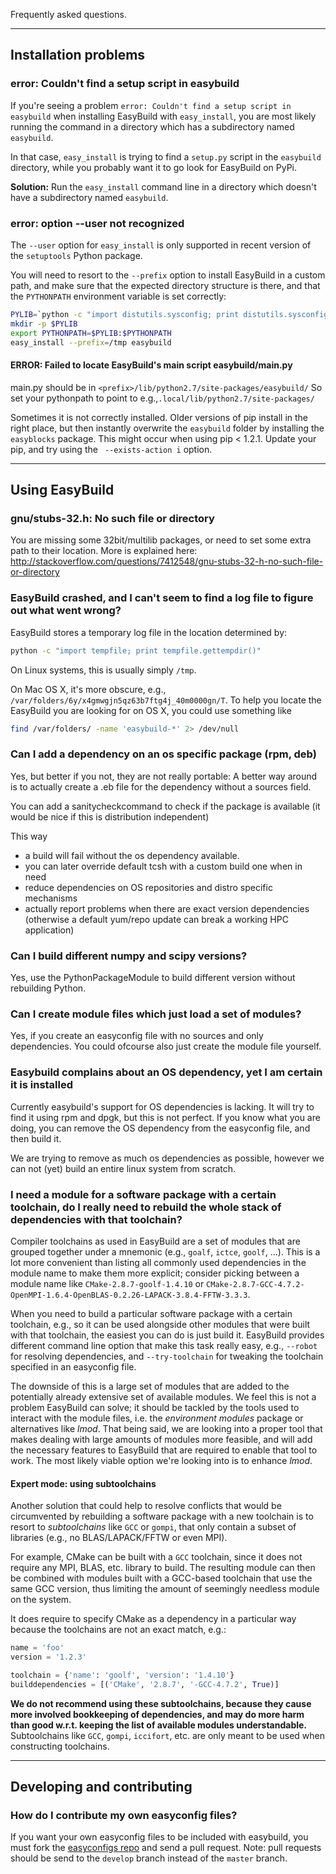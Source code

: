 Frequently asked questions.

***

## Installation problems

### error: Couldn't find a setup script in easybuild

If you're seeing a problem ```error: Couldn't find a setup script in easybuild``` when installing EasyBuild with ```easy_install```, you are most likely running the command in a directory which has a subdirectory named `easybuild`. 

In that case, ```easy_install``` is trying to find a `setup.py` script in the `easybuild` directory, while you probably want it to go look for EasyBuild on PyPi.

**Solution:** Run the ```easy_install``` command line in a directory which doesn't have a subdirectory named `easybuild`.

### error: option --user not recognized

The `--user` option for `easy_install` is only supported in recent version of the `setuptools` Python package.

You will need to resort to the `--prefix` option to install EasyBuild in a custom path, and make sure that the expected directory structure is there, and that the `PYTHONPATH` environment variable is set correctly:

```bash
PYLIB=`python -c "import distutils.sysconfig; print distutils.sysconfig.get_python_lib(prefix='/tmp'); "`
mkdir -p $PYLIB
export PYTHONPATH=$PYLIB:$PYTHONPATH
easy_install --prefix=/tmp easybuild
```
#### ERROR: Failed to locate EasyBuild's main script easybuild/main.py

main.py should be in `<prefix>/lib/python2.7/site-packages/easybuild/`
So set your pythonpath to point to e.g.,`.local/lib/python2.7/site-packages/`

Sometimes it is not correctly installed. Older versions of pip install in the right place, but then instantly overwrite the `easybuild` folder by installing the `easyblocks` package.
This might occur when using pip < 1.2.1. Update your pip, and try using the ` --exists-action i` option.

***

## Using EasyBuild

### gnu/stubs-32.h: No such file or directory
You are missing some 32bit/multilib packages, or need to set some extra path to their location.
More is explained here: http://stackoverflow.com/questions/7412548/gnu-stubs-32-h-no-such-file-or-directory



### EasyBuild crashed, and I can't seem to find a log file to figure out what went wrong?

EasyBuild stores a temporary log file in the location determined by:

```bash
python -c "import tempfile; print tempfile.gettempdir()"
```

On Linux systems, this is usually simply `/tmp`.

On Mac OS X, it's more obscure, e.g., `/var/folders/6y/x4gmwgjn5qz63b7ftg4j_40m0000gn/T`. To help you locate the EasyBuild you are looking for on OS X, you could use something like

```bash
find /var/folders/ -name 'easybuild-*' 2> /dev/null
```

### Can I add a dependency on an os specific package (rpm, deb) ##

Yes, but better if you not, they are not really portable:
A better way around is to actually create a .eb file for the dependency
without a sources field.

You can add a sanitycheckcommand to check if the package is available
(it would be nice if this is distribution independent)

This way
* a build will fail without the os dependency available.
* you can later override default tcsh with a custom build one when in
need
* reduce dependencies on OS repositories and distro specific mechanisms
* actually report problems when there are exact version dependencies
(otherwise a default yum/repo update can break a working HPC
application)

### Can I build different numpy and scipy versions? ##

Yes, use the PythonPackageModule to build different version without rebuilding
Python.

### Can I create module files which just load a set of modules? ##

Yes, if you create an easyconfig file with no sources and only dependencies.
You could ofcourse also just create the module file yourself.

### Easybuild complains about an OS dependency, yet I am certain it is installed

Currently easybuild's support for OS dependencies is lacking. It will try to
find it using rpm and dpgk, but this is not perfect.
If you know what you are doing, you can remove the OS dependency from the
easyconfig file, and then build it.

We are trying to remove as much os dependencies as possible, however we can not (yet) build an entire linux system from scratch.

### I need a module for a software package with a certain toolchain, do I really need to rebuild the whole stack of dependencies with that toolchain?

Compiler toolchains as used in EasyBuild are a set of modules that are grouped together under a mnemonic (e.g., `goalf`, `ictce`, `goolf`, ...). This is a lot more convenient than listing all commonly used dependencies in the module name to make them more explicit; consider picking between a module name like `CMake-2.8.7-goolf-1.4.10` or `CMake-2.8.7-GCC-4.7.2-OpenMPI-1.6.4-OpenBLAS-0.2.26-LAPACK-3.8.4-FFTW-3.3.3`.

When you need to build a particular software package with a certain toolchain, e.g., so it can be used alongside other modules that were built with that toolchain, the easiest you can do is just build it. EasyBuild provides different command line option that make this task really easy, e.g., `--robot` for resolving dependencies, and `--try-toolchain` for tweaking the toolchain specified in an easyconfig file.

The downside of this is a large set of modules that are added to the potentially already extensive set of available modules. We feel this is not a problem EasyBuild can solve; it should be tackled by the tools used to interact with the module files, i.e. the _environment modules_ package or alternatives like _lmod_. That being said, we are looking into a proper tool that makes dealing with large amounts of modules more feasible, and will add the necessary features to EasyBuild that are required to enable that tool to work. The most likely viable option we're looking into is to enhance _lmod_.

#### Expert mode: using subtoolchains

Another solution that could help to resolve conflicts that would be circumvented by rebuilding a software package with a new toolchain is to resort to _subtoolchains_ like `GCC` or `gompi`, that only contain a subset of libraries (e.g., no BLAS/LAPACK/FFTW or even MPI).

For example, CMake can be built with a `GCC` toolchain, since it does not require any MPI, BLAS, etc. library to build.
The resulting module can then be combined with modules built with a GCC-based toolchain that use the same GCC version, thus limiting the amount of seemingly needless module on the system.

It does require to specify CMake as a dependency in a particular way because the toolchains are not an exact match, e.g.:

```python
name = 'foo'
version = '1.2.3'

toolchain = {'name': 'goolf', 'version': '1.4.10'}
builddependencies = [('CMake', '2.8.7', '-GCC-4.7.2', True)]
```

**We do not recommend using these subtoolchains, because they cause more involved bookkeeping of dependencies,
and may do more harm than good w.r.t. keeping the list of available modules understandable.**
Subtoolchains like `GCC`, `gompi`, `iccifort`, etc. are only meant to be used when constructing toolchains.

***

## Developing and contributing

### How do I contribute my own easyconfig files? ##

If you want your own easyconfig files to be included with easybuild, you must
fork the [easyconfigs repo](http://github.com/hpcugent/easybuild-easyconfigs/) and send a pull
request.  Note: pull requests should be send to the `develop` branch instead of
the `master` branch.